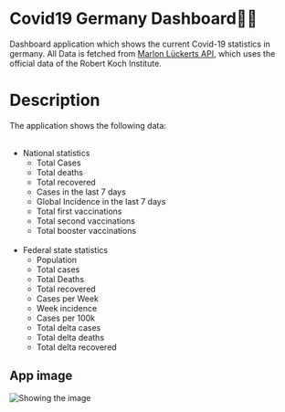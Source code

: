 # Covid19 Germany Dashboard🦠🏥

Dashboard application which shows the current Covid-19 statistics in germany.
All Data is fetched from [Marlon Lückerts API](https://api.corona-zahlen.org/docs/), which uses the official data of the Robert Koch Institute.

# Description

The application shows the following data:
<br> <br>

- National statistics
  - Total Cases
  - Total deaths
  - Total recovered
  - Cases in the last 7 days
  - Global Incidence in the last 7 days
  - Total first vaccinations
  - Total second vaccinations
  - Total booster vaccinations
    <br> <br>
- Federal state statistics
  - Population
  - Total cases
  - Total Deaths
  - Total recovered
  - Cases per Week
  - Week incidence
  - Cases per 100k
  - Total delta cases
  - Total delta deaths
  - Total delta recovered

## App image

![Showing the image](https://i.ibb.co/8D7LLL1/Covid-19-dashboard-image.png)
